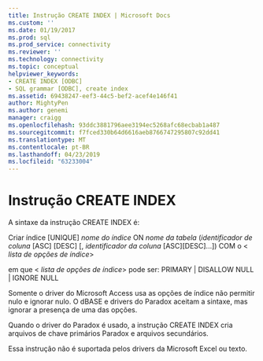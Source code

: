 ```yaml
---
title: Instrução CREATE INDEX | Microsoft Docs
ms.custom: ''
ms.date: 01/19/2017
ms.prod: sql
ms.prod_service: connectivity
ms.reviewer: ''
ms.technology: connectivity
ms.topic: conceptual
helpviewer_keywords:
- CREATE INDEX [ODBC]
- SQL grammar [ODBC], create index
ms.assetid: 69438247-eef3-44c5-bef2-acef4e146f41
author: MightyPen
ms.author: genemi
manager: craigg
ms.openlocfilehash: 93ddc3881796aee3194ec5268afc68ecbab1a487
ms.sourcegitcommit: f7fced330b64d6616aeb8766747295807c92dd41
ms.translationtype: MT
ms.contentlocale: pt-BR
ms.lasthandoff: 04/23/2019
ms.locfileid: "63233004"
---
```

# <a name="create-index-statement"></a>Instrução CREATE INDEX
A sintaxe da instrução CREATE INDEX é:  
  
 Criar índice [UNIQUE] *nome do índice* ON *nome da tabela* (*identificador de coluna* [ASC] [DESC] [, *identificador da coluna* [ASC][DESC]...]) COM o \< *lista de opções de índice*>  
  
 em que \< *lista de opções de índice*> pode ser: PRIMARY &#124; DISALLOW NULL &#124; IGNORE NULL  
  
 Somente o driver do Microsoft Access usa as opções de índice não permitir nulo e ignorar nulo. O dBASE e drivers do Paradox aceitam a sintaxe, mas ignorar a presença de uma das opções.  
  
 Quando o driver do Paradox é usado, a instrução CREATE INDEX cria arquivos de chave primários Paradox e arquivos secundários.  
  
 Essa instrução não é suportada pelos drivers da Microsoft Excel ou texto.
